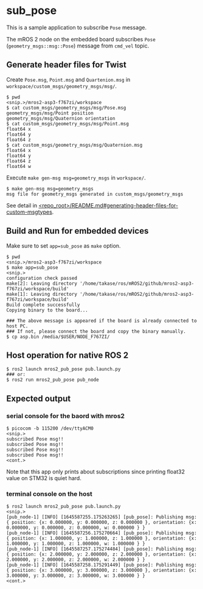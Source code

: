 # sub_pose

This is a sample application to subscribe `Pose` message.

The mROS 2 node on the embedded board subscribes `Pose` (`geometry_msgs::msg::Pose`) message from `cmd_vel` topic.

## Generate header files for Twist

Create `Pose.msg`, `Point.msg` and `Quartenion.msg` in `workspace/custom_msgs/geometry_msgs/msg/`.

```
$ pwd
<snip.>/mros2-asp3-f767zi/workspace
$ cat custom_msgs/geometry_msgs/msg/Pose.msg
geometry_msgs/msg/Point position
geometry_msgs/msg/Quaternion orientation
$ cat custom_msgs/geometry_msgs/msg/Point.msg
float64 x
float64 y
float64 z
$ cat custom_msgs/geometry_msgs/msg/Quaternion.msg
float64 x
float64 y
float64 z
float64 w
```

Execute `make gen-msg msg=geometry_msgs` in `workspace/`.

```
$ make gen-msg msg=geometry_msgs
msg file for geometry_msgs generated in custom_msgs/geometry_msgs
```

See detail in [<repo_root>/README.md#generating-header-files-for-custom-msgtypes](../README.md#generating-header-files-for-custom-msgtypes).

## Build and Run for embedded devices

Make sure to set `app=sub_pose` as `make` option.

```
$ pwd
<snip.>/mros2-asp3-f767zi/workspace
$ make app=sub_pose
<snip.>
configuration check passed
make[2]: Leaving directory '/home/takase/ros/mROS2/github/mros2-asp3-f767zi/workspace/build'
make[1]: Leaving directory '/home/takase/ros/mROS2/github/mros2-asp3-f767zi/workspace/build'
Build complete successfully
Copying binary to the board...

### The above message is appeared if the board is already connected to host PC.
### If not, please connect the board and copy the binary manually.
$ cp asp.bin /media/$USER/NODE_F767ZI/
```

## Host operation for native ROS 2

```
$ ros2 launch mros2_pub_pose pub.launch.py
### or:
$ ros2 run mros2_pub_pose pub_node
```

## Expected output

### serial console for the baord with mros2

```
$ picocom -b 115200 /dev/ttyACM0
<snip.>
subscribed Pose msg!!
subscribed Pose msg!!
subscribed Pose msg!!
subscribed Pose msg!!
<cont.>
```

Note that this app only prints about subscriptions since printing float32 value on STM32 is quiet hard.

### terminal console on the host

```
$ ros2 launch mros2_pub_pose pub.launch.py
<snip.>
[pub_node-1] [INFO] [1645587255.175263265] [pub_pose]: Publishing msg: { position: {x: 0.000000, y: 0.000000, z: 0.000000 }, orientation: {x: 0.000000, y: 0.000000, z: 0.000000, w: 0.000000 } }
[pub_node-1] [INFO] [1645587256.175270664] [pub_pose]: Publishing msg: { position: {x: 1.000000, y: 1.000000, z: 1.000000 }, orientation: {x: 1.000000, y: 1.000000, z: 1.000000, w: 1.000000 } }
[pub_node-1] [INFO] [1645587257.175274484] [pub_pose]: Publishing msg: { position: {x: 2.000000, y: 2.000000, z: 2.000000 }, orientation: {x: 2.000000, y: 2.000000, z: 2.000000, w: 2.000000 } }
[pub_node-1] [INFO] [1645587258.175291449] [pub_pose]: Publishing msg: { position: {x: 3.000000, y: 3.000000, z: 3.000000 }, orientation: {x: 3.000000, y: 3.000000, z: 3.000000, w: 3.000000 } }
<cont.>
```
